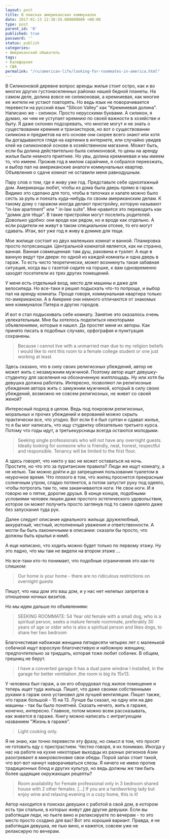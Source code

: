 ```yaml
---
layout: post
title: В поисках американских коммуналок
date: 2017-01-13 12:38:59.000000000 +00:00
type: post
parent_id: '0'
published: true
password: ''
status: publish
categories:
- Американский обыватель
tags:
- Калифорния
- США
permalink: "/ru/american-life/looking-for-roommates-in-america.html"
---
```

В Силиконовой деревне&nbsp;вопрос аренды жилья стоит остро, как и во многих других густонаселенных районах нашей бедной планеты. На самом деле, долина вовсе не силиконовая, а кремниевая, как многие ее жители не устают повторять. Но ведь язык не поворачивается перевести на русский язык&nbsp;"Silicon Valley" как "Кремниевая долина". Написано же - силикон. Просто&nbsp;нерусскими буквами. А силикон, я думаю, ни чем не уступает кремнию по своей важности в хозяйстве и быту. Я даже склонен подозревать, что многие&nbsp;могут и не знать о существовании кремния и транзисторов, но вот о существовании силикона и предметов на его основе они скорее всего знают или хотя бы догадываются глядя на картинки в интернете, или случайно увидев клей на силиконовой основе в хозяйственном магазине. Может&nbsp;быть, если бы долина действительно была силиконовой, то цены на аренду жилья были немного приятнее. Но увы, долина кремниевая и мы имеем то, что имеем. Прожив год в милом сарайчике, я собрался переезжать, и выбор пал на американские аналоги коммунальных квартир. Объявления о сдаче комнат не оставили меня равнодушным.

Пару слов о том, где я живу уже год. Представьте себе одноэтажный дом. Американцы любят, чтобы из дома была дверь прямо в гараж. Видимо это сделано для того, чтобы в тапочках и халате можно было сесть за руль и поехать куда-нибудь по своим американским делам. К такому дому с гаражом иногда делают пристройку, которую называют "in-law apartment" или " in-law suite". Мне нравится это переводить как "домик для тёщи". В такие пристройки могут поселить родителей. Довольно удобно: они вроде как рядом, но и вроде как отдельно. А если родители не живут в таком специальном отсеке, то его могут сдавать. Итак, вот уже год я живу в домике для тещи.

Мое жилище состоит из двух маленьких комнат и ванной. Планировка просто потрясающая. Центральной комнатой является, как ни странно, ванная. Ванная совмещенная: там душ, раковина и туалет. А еще в ванную ведут три двери: по одной из каждой комнаты и одна дверь в гараж. То есть чисто теоретически, может возникнуть такая забавная ситуация, когда вы с газетой сидите на горшке, к вам одновременно заходят посетители из трех других помещений.

У меня есть отдельный вход, место для машины и даже для велосипеда. Но все-таки я решил подыскать что-то попроще, и выбор пал на аренду комнаты. Проще говоря, коммунальная квартира только по-американски. А в Америке они немного отличаются от знакомых мне коммуналок Питера и других городов.

И вот я стал подыскивать себе комнату. Занятие это оказалось очень увлекательным. Мне бы хотелось поделиться некоторыми объявлениями, которые я нашел. Да простят меня их авторы. Как принято писать в подобных случаях, орфография и пунктуация сохранены.

> Because i cannot live with a unmarried man due to my religion beliefs i would like to rent this room to a female college student or one just working at least.

Здесь сказано, что в силу своих религиозных убеждений, автор не может жить с незамужним мужчиной. Поэтому автор ищет девушку-студентку для заселения на обозначенную жилплощадь. Ну или хотя бы девушка должна работать. Интересно,&nbsp;позволяют ли религиозные убеждения автора жить с замужним мужчиной, который в силу своих убеждений, возможно не совсем религиозных, не живет со своей женой?

Интересный подход в целом. Ведь под покровом религиозных, моральных и прочих убеждений и верований можно скрыть практически все, что угодно. Вот если б я был султан и сдавал жилье, то я бы мог написать, что ищу студентку обязательно третьего курса. Потому что годы идут, а третьекурсницы всегда остаются молодыми.

> Seeking single professionals who will not have any overnight guests. Ideally looking for someone who is friendly, neat, honest, respectful and responsible. Tenancy will be limited to the first floor.

А здесь говорят, что никто у вас не может оставаться на ночь. Простите, но что это за пуританские правила? Люди же ищут комнату, а не келью. Так можно дойти и до запрещения пользования туалетом в неурочное время. Что плохого в том, что жилец проснется прекрасным солнечным утром, сладко потянется, а потом запустит руку под одеяло, чтобы потрогать там то, чем заканчиваются ноги. Не свои ноги. И я говорю не о пятке, дорогие друзья. В конце концов, подобными условиями человек лишен даже простого эстетического удовольствия, которое он может получить просто заглянув под то самое одеяло даже без запускания туда рук.

Далее следует описание идеального жильца: дружелюбный, аккуратный, честный, исполненный уважения и ответственности. А могли бы быть лаконичными в описании: сказали бы просто, что должны быть крылья и нимб.

А еще написано, что ходить можно будет только по первому этажу. Ну это ладно, что мы там не видели на втором этаже ...

Но все-таки кто-то понимает, что подобные ограничения это как-то слишком:

> Our home is your home - there are no ridiculous restrictions on overnight guests

Пишут, что наш дом это ваш дом, и у нас нет нелепых запретов в отношении ночных визитов.

Но мы идем дальше по объявлениям:

> SEEKING ROOMMATE: 54 Year old female with a small dog, who is a spiritual person, seeks a mature female roommate, preferably 30 years of age or older who is also a spiritual person and likes dogs, to share her two bedroom

Благочестивая набожная женщина пятидесяти четырех лет с маленькой собачкой ищут взрослую благочестивую и набожную женщину, предпочтительно за тридцать, которая тоже любит собачек. В общем, грешниц не берут.

> I have a converted garage it has a dual pane window I installed, in the garage for better ventilation ,the room is big its 15x13.

У человека был гараж, а он его оборудовал под жилое помещение и теперь ищет туда жильца. Пишет, что даже своими собственными руками в гараж&nbsp;окно установил для лучшей вентиляции. Пишет также, что гараж большой - 15 на 13. Лучше бы сказал, на одну или на две машины - так бы было понятней. Сказать нечего, жить в гараже, конечно, интересно. Главное, потом можно всем рассказывать, как&nbsp;живется в гараже. Книгу можно написать с интригующим названием "Жизнь в гараже".

> Light cooking only.

Я не знаю, как точно перевести эту фразу, но смысл в том, что просят не готовить еду с пристрастием. Честно говоря, я их понимаю. Иногда у нас на работе на кухне некоторые выходцы из разных регионов Азии разогревают в микроволновке свои обеды. Порой запах стоит такой, что вот-вот начнут наворачиваться слезы. Я ничего не имею против традиционных блюд и других культур, но ведь должны же там быть более щадящие окружающих рецепты?

> Room availability for Female professional only in 3 bedroom shared house with 2 other females. [...]&nbsp;If you are a hardworking lady but enjoy wine and relaxing evening in a cozy home, this is it!

Автор находится в поисках девушки с работой в свой дом, в котором есть три спальни, в которых живут две другие девушки. Если вы работящая леди, но пьете вино и релаксируете по вечерам - то это место просто создано для вас! Вот это хороший вариант. Правда, я не работящая девушка, не пью вино, и кажется, совсем уже не релаксирую по вечерам.

